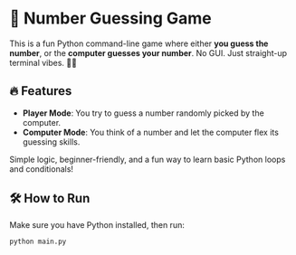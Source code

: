 # 🎯 Number Guessing Game

This is a fun Python command-line game where either **you guess the number**, or the **computer guesses your number**. No GUI. Just straight-up terminal vibes. 🔢🤖

## 🔥 Features

- **Player Mode**: You try to guess a number randomly picked by the computer.
- **Computer Mode**: You think of a number and let the computer flex its guessing skills.

Simple logic, beginner-friendly, and a fun way to learn basic Python loops and conditionals!

## 🛠 How to Run

Make sure you have Python installed, then run:

```bash
python main.py
